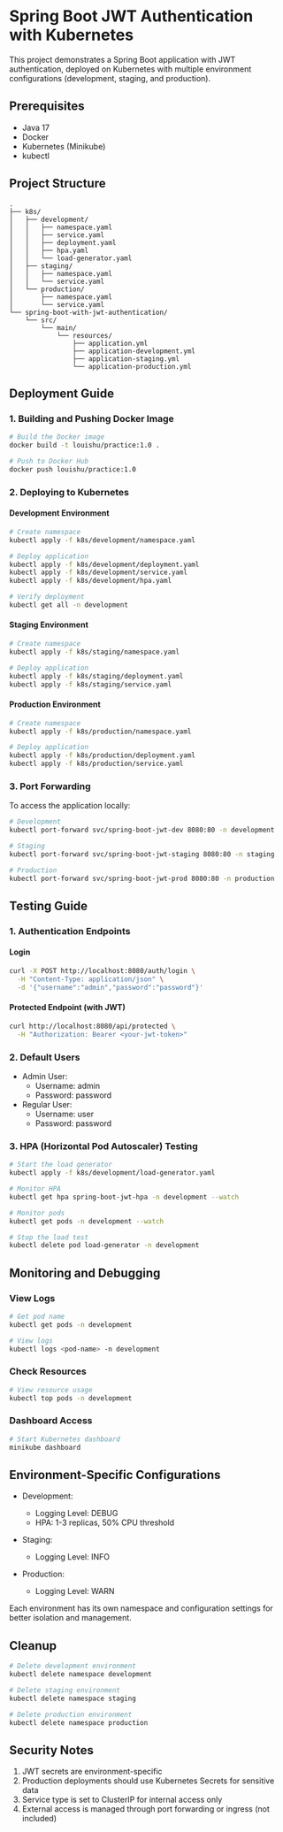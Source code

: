 # Spring Boot JWT Authentication with Kubernetes

This project demonstrates a Spring Boot application with JWT authentication, deployed on Kubernetes with multiple environment configurations (development, staging, and production).

## Prerequisites

- Java 17
- Docker
- Kubernetes (Minikube)
- kubectl

## Project Structure

```
.
├── k8s/
│   ├── development/
│   │   ├── namespace.yaml
│   │   ├── service.yaml
│   │   ├── deployment.yaml
│   │   ├── hpa.yaml
│   │   └── load-generator.yaml
│   ├── staging/
│   │   ├── namespace.yaml
│   │   └── service.yaml
│   └── production/
│       ├── namespace.yaml
│       └── service.yaml
└── spring-boot-with-jwt-authentication/
    └── src/
        └── main/
            └── resources/
                ├── application.yml
                ├── application-development.yml
                ├── application-staging.yml
                └── application-production.yml
```

## Deployment Guide

### 1. Building and Pushing Docker Image

```bash
# Build the Docker image
docker build -t louishu/practice:1.0 .

# Push to Docker Hub
docker push louishu/practice:1.0
```

### 2. Deploying to Kubernetes

#### Development Environment

```bash
# Create namespace
kubectl apply -f k8s/development/namespace.yaml

# Deploy application
kubectl apply -f k8s/development/deployment.yaml
kubectl apply -f k8s/development/service.yaml
kubectl apply -f k8s/development/hpa.yaml

# Verify deployment
kubectl get all -n development
```

#### Staging Environment

```bash
# Create namespace
kubectl apply -f k8s/staging/namespace.yaml

# Deploy application
kubectl apply -f k8s/staging/deployment.yaml
kubectl apply -f k8s/staging/service.yaml
```

#### Production Environment

```bash
# Create namespace
kubectl apply -f k8s/production/namespace.yaml

# Deploy application
kubectl apply -f k8s/production/deployment.yaml
kubectl apply -f k8s/production/service.yaml
```

### 3. Port Forwarding

To access the application locally:

```bash
# Development
kubectl port-forward svc/spring-boot-jwt-dev 8080:80 -n development

# Staging
kubectl port-forward svc/spring-boot-jwt-staging 8080:80 -n staging

# Production
kubectl port-forward svc/spring-boot-jwt-prod 8080:80 -n production
```

## Testing Guide

### 1. Authentication Endpoints

#### Login
```bash
curl -X POST http://localhost:8080/auth/login \
  -H "Content-Type: application/json" \
  -d '{"username":"admin","password":"password"}'
```

#### Protected Endpoint (with JWT)
```bash
curl http://localhost:8080/api/protected \
  -H "Authorization: Bearer <your-jwt-token>"
```

### 2. Default Users

- Admin User:
  - Username: admin
  - Password: password
- Regular User:
  - Username: user
  - Password: password

### 3. HPA (Horizontal Pod Autoscaler) Testing

```bash
# Start the load generator
kubectl apply -f k8s/development/load-generator.yaml

# Monitor HPA
kubectl get hpa spring-boot-jwt-hpa -n development --watch

# Monitor pods
kubectl get pods -n development --watch

# Stop the load test
kubectl delete pod load-generator -n development
```

## Monitoring and Debugging

### View Logs

```bash
# Get pod name
kubectl get pods -n development

# View logs
kubectl logs <pod-name> -n development
```

### Check Resources

```bash
# View resource usage
kubectl top pods -n development
```

### Dashboard Access

```bash
# Start Kubernetes dashboard
minikube dashboard
```

## Environment-Specific Configurations

- Development:
  - Logging Level: DEBUG
  - HPA: 1-3 replicas, 50% CPU threshold
  
- Staging:
  - Logging Level: INFO
  
- Production:
  - Logging Level: WARN
  
Each environment has its own namespace and configuration settings for better isolation and management.

## Cleanup

```bash
# Delete development environment
kubectl delete namespace development

# Delete staging environment
kubectl delete namespace staging

# Delete production environment
kubectl delete namespace production
```

## Security Notes

1. JWT secrets are environment-specific
2. Production deployments should use Kubernetes Secrets for sensitive data
3. Service type is set to ClusterIP for internal access only
4. External access is managed through port forwarding or ingress (not included)
